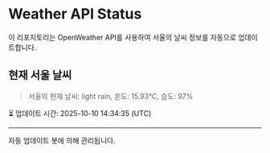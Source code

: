 
# Weather API Status

이 리포지토리는 OpenWeather API를 사용하여 서울의 날씨 정보를 자동으로 업데이트합니다.

## 현재 서울 날씨
> 서울의 현재 날씨: light rain, 온도: 15.93°C, 습도: 97%

⏳ 업데이트 시간: 2025-10-10 14:34:35 (UTC)

---
자동 업데이트 봇에 의해 관리됩니다.
